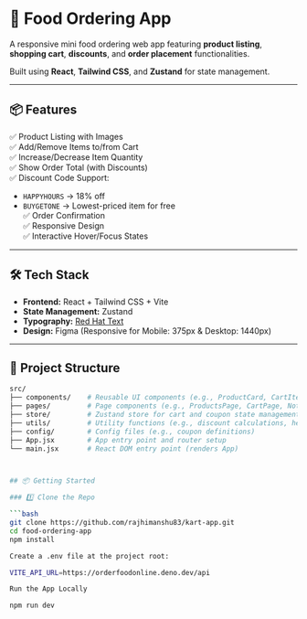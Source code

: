 # 🛒 Food Ordering App

A responsive mini food ordering web app featuring **product listing**, **shopping cart**, **discounts**, and **order placement** functionalities.

Built using **React**, **Tailwind CSS**, and **Zustand** for state management.

---

## 📦 Features

✅ Product Listing with Images  
✅ Add/Remove Items to/from Cart  
✅ Increase/Decrease Item Quantity  
✅ Show Order Total (with Discounts)  
✅ Discount Code Support:  
- `HAPPYHOURS` → 18% off  
- `BUYGETONE` → Lowest-priced item for free  
✅ Order Confirmation  
✅ Responsive Design  
✅ Interactive Hover/Focus States  

---

## 🛠️ Tech Stack

- **Frontend:** React + Tailwind CSS + Vite
- **State Management:** Zustand
- **Typography:** [Red Hat Text](https://fonts.google.com/specimen/Red+Hat+Text)
- **Design:** Figma (Responsive for Mobile: 375px & Desktop: 1440px)

---

## 📂 Project Structure

```bash
src/
├── components/    # Reusable UI components (e.g., ProductCard, CartItem, Button)
├── pages/         # Page components (e.g., ProductsPage, CartPage, NotFoundPage)
├── store/         # Zustand store for cart and coupon state management
├── utils/         # Utility functions (e.g., discount calculations, helpers)
├── config/        # Config files (e.g., coupon definitions)
├── App.jsx        # App entry point and router setup
└── main.jsx       # React DOM entry point (renders App)



## 📦 Getting Started

### 1️⃣ Clone the Repo

```bash
git clone https://github.com/rajhimanshu83/kart-app.git
cd food-ordering-app
npm install

Create a .env file at the project root:

VITE_API_URL=https://orderfoodonline.deno.dev/api

Run the App Locally

npm run dev





